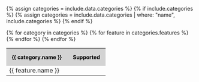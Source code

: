 {% assign categories = include.data.categories %}
{% if include.categories %}
{% assign categories = include.data.categories | where: "name", include.categories %}
{% endif %}

<table class="comparison-table">
  {% for category in categories %}
  <tbody>
    <tr class="category-name">
      <th>{{ category.name }}</th>
      <th>Supported</th>
    </tr>
    {% for feature in categories.features %}
    <tr class="category-feature">
      <td>{{ feature.name }}</td>
      <td>
        <span class="status {{ feature.support }}"></span>
      </td>
    </tr>
    {% endfor %}
  </tbody>
  {% endfor %}
</table>

<style>
.comparison-table {
  table-layout: auto;
}

.category-feature {
  transition: all .2s;
}

.category-feature:hover {
  background: rgba(20,115,230,10%);
}

.comparison-table .category-name th {
  padding: 15px 15px;
  font-size: 14px !important;
  font-weight: bold;
  color: black;
  background-color: lightgray;
}

.status {
  height: 32px;
  font-size: 14px;
  font-weight: 400;
}

.status.full::before {
  display: inline-block;
  content: ' ';
  background-image: url('full.svg');
  background-size: 24px 24px;
  height: 24px;
  width: 24px;
}

.status.partial::before {
  display: inline-block;
  content: ' ';
  background-image: url('partial.svg');
  background-size: 24px 24px;
  height: 24px;
  width: 24px;
}

.status.planned::before {
  display: inline-block;
  content: ' ';
  background-image: url('planned.svg');
  background-size: 24px 24px;
  height: 24px;
  width: 24px;
}

.status.custom::before {
  display: inline-block;
  content: ' ';
  background-image: url('custom.svg');
  background-size: 24px 24px;
  height: 24px;
  width: 24px;
}

</style>

